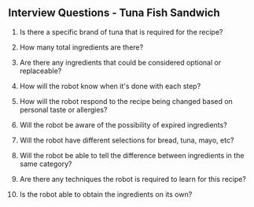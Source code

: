 ## Interview Questions - Tuna Fish Sandwich

1. Is there a specific brand of tuna that is required for the recipe?

2. How many total ingredients are there?

3. Are there any ingredients that could be considered optional or replaceable?

4. How will the robot know when it's done with each step?

5. How will the robot respond to the recipe being changed based on personal taste or allergies?
 
6. Will the robot be aware of the possibility of expired ingredients?

7. Will the robot have different selections for bread, tuna, mayo, etc?

8. Will the robot be able to tell the difference between ingredients in the same category?

9. Are there any techniques the robot is required to learn for this recipe?

10. Is the robot able to obtain the ingredients on its own?
